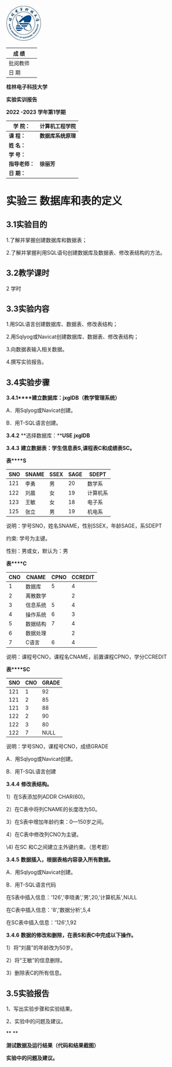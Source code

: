  

![img](%E5%AE%9E%E9%AA%8C3%20%E6%95%B0%E6%8D%AE%E5%BA%93%E5%92%8C%E8%A1%A8%E7%9A%84%E5%AE%9A%E4%B9%89.assets/clip_image002.jpg)

| 成  绩   |      |
| -------- | ---- |
| 批阅教师 |      |
| 日  期   |      |

 

 

 

 

**桂林电子科技大学** 

**实验实训报告**

**2022 -2023** **学年第1学期**

 

 

 

| **学**  **院：**  | **计算机工程学院** |
| ----------------- | ------------------ |
| **课**   **程：** | **数据库系统原理** |
| **姓**   **名：** |                    |
| **学**   **号：** |                    |
| **指导老师：**    | **徐丽芳**         |
| **日**  **期：**  |                    |

 

# 实验三 数据库和表的定义

 

## 3.1实验目的

1.了解并掌握创建数据库和数据表； 

2.了解并掌握利用SQL语句创建数据库及数据表、修改表结构的方法。

## 3.2教学课时

2 学时

## 3.3实验内容

1.用SQL语言创建数据库、数据表、修改表结构；

2.用Sqlyog或Navicat创建数据库、数据表、修改表结构；

3.向数据表输入相关数据。

4.撰写实验报告。

## 3.4实验步骤

**3.4.1****建立数据库：****jxglDB****（教学管理系统）**

A．用Sqlyog或Navicat创建。

B．用T-SQL语言创建。

**3.4.2** **选择数据库：****USE** **jxglDB**

**3.4.3** **建立数据表：学生信息表****S,****课程表****C****和成绩表****SC****。**

**表****S**

| **SNO** | **SNAME** | **SSEX** | **SAGE** | **SDEPT** |
| ------- | --------- | -------- | -------- | --------- |
| 121     | 李勇      | 男       | 20       | 数学系    |
| 122     | 刘晨      | 女       | 19       | 计算机系  |
| 123     | 王敏      | 女       | 18       | 电子系    |
| 125     | 张立      | 男       | 19       | 机电系    |

说明：学号SNO，姓名SNAME，性别SSEX，年龄SAGE，系SDEPT

约束: 学号为主键。

性别：男或女，默认为：男

 

**表****C**

| **CNO** | **CNAME** | **CPNO** | **CCREDIT** |
| ------- | --------- | -------- | ----------- |
| 1       | 数据库    | 5        | 4           |
| 2       | 离散数学  |          | 2           |
| 3       | 信息系统  | 5        | 4           |
| 4       | 操作系统  | 6        | 3           |
| 5       | 数据结构  | 7        | 4           |
| 6       | 数据处理  |          | 2           |
| 7       | C语言     | 6        | 4           |

说明：课程号CNO，课程名CNAME，前置课程CPNO，学分CCREDIT

 

**表****SC**

| **SNO** | **CNO** | **GRADE** |
| ------- | ------- | --------- |
| 121     | 1       | 92        |
| 121     | 2       | 85        |
| 121     | 3       | 88        |
| 122     | 2       | 90        |
| 122     | 3       | 80        |
| 122     | 7       | NULL      |

说明：学号SNO，课程号CNO，成绩GRADE

A．用Sqlyog或Navicat创建。

B．用T-SQL语言创建

**3.4.4** **修改表结构。**

1）在S表添加列ADDR CHAR(60)。

2）在C表中将列CNAME的长度改为50。

3）在S表中增加年龄约束：0—150岁之间。

4）在C表中修改列CNO为主键。

\4) 在SC 和C之间建立主外键约束。（思考题）

**3.4.5** **数据插入，根据表格内容录入所有数据。**

A．用Sqlyog或Navicat创建。

B．用T-SQL语言代码 

在S表中插入信息：'126','李晓勇','男',20,'计算机系',NULL

在C表中插入信息：'8','数据分析',5,4

在SC表中插入信息：'126',1,92

**3.4.6** **数据的修改和删除，在表****S****和表****C****中完成以下操作。**

1）将“刘晨”的年龄改为50岁。

2）将“王敏”的信息删除。

3）删除表C的所有信息。

## 3.5实验报告

1、写出实验步骤和实验结果。

2、实验中的问题及建议。

 

 

**
**

 

**测试数据及运行结果（代码和结果截图）**

 

 

 

 

 

 

 

 

**实验中的问题及建议。**

 